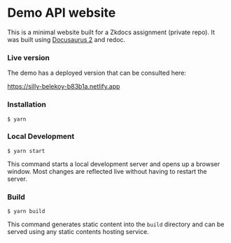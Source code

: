 # Demo API website

This is a minimal website built for a Zkdocs assignment (private repo). It was built using    [Docusaurus 2](https://docusaurus.io/) and redoc.


### Live version

The demo has a deployed version that can be consulted here:

https://silly-belekoy-b83b1a.netlify.app

### Installation

```
$ yarn
```

### Local Development

```
$ yarn start
```

This command starts a local development server and opens up a browser window. Most changes are reflected live without having to restart the server.

### Build

```
$ yarn build
```

This command generates static content into the `build` directory and can be served using any static contents hosting service.

